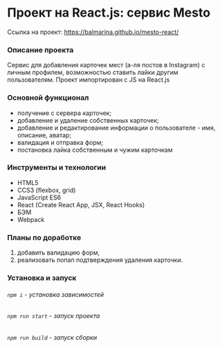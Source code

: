 # Проект на React.js: сервис Mesto

Ссылка на проект: https://balmarina.github.io/mesto-react/

### Описание проекта
Сервис для добавления карточек мест (а-ля постов в Instagram) с личным профилем, возможностью ставить лайки другим пользователям. Проект импортирован с JS на React.js

### Основной функционал
+ получение с сервера карточек; 
+ добавление и удаление собственных карточек; 
+ добавление и редактирование информации о пользователе - имя, описание, аватар; 
+ валидация и отправка форм;
+ постановка лайка собственным и чужим карточкам

### Инструменты и технологии
+ HTML5
+ CCS3 (flexbox, grid)
+ JavaScript ES6
+ React (Create React App, JSX, React Hooks)
+ БЭМ
+ Webpack

### Планы по доработке
 1. добавить валидацию форм,
 2. реализовать попап подтверждения удаления карточки.
 
### Установка и запуск
###### `npm i` - установка зависимостей
###### `npm run start` - запуск проекта
###### `npm run build` - запуск сборки
